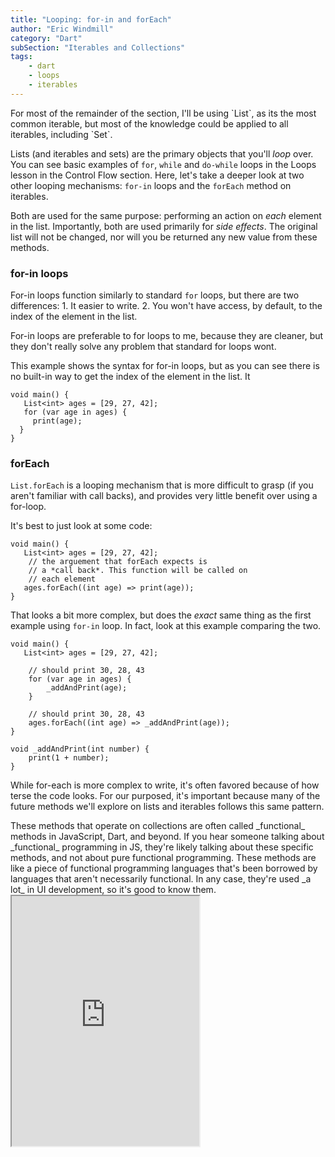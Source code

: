 ```yaml
---
title: "Looping: for-in and forEach"
author: "Eric Windmill"
category: "Dart"
subSection: "Iterables and Collections"
tags:
    - dart
    - loops
    - iterables
---
```


<span class='aside'>
For most of the remainder of the section, I'll be using `List`, as its the most common iterable, but most of the knowledge could be applied to all iterables, including `Set`. 
</span>

Lists (and iterables and sets) are the primary objects that you'll _loop_ over. You can see basic examples of `for`, `while` and `do-while` loops in the Loops lesson in the Control Flow section. Here, let's take a deeper look at two other looping mechanisms: `for-in` loops and the `forEach` method on iterables.

Both are used for the same purpose: performing an action on _each_ element in the list. Importantly, both are used primarily for _side effects_. The original list will not be changed, nor will you be returned any new value from these methods.  

### for-in loops

For-in loops function similarly to standard `for` loops, but there are two differences: 
    1. It easier to write. 
    2. You won't have access, by default, to the index of the element in the list.

For-in loops are preferable to for loops to me, because they are cleaner, but they don't really solve any problem that standard for loops wont.

This example shows the syntax for for-in loops, but as you can see there is no built-in way to get the index of the element in the list. It

```run-dartpad:theme-light:run-false:split-60
void main() {
   List<int> ages = [29, 27, 42];
   for (var age in ages) {
     print(age);
  }
}
```

### forEach

`List.forEach` is a looping mechanism that is more difficult to grasp (if you aren't familiar with call backs), and provides very little benefit over using a for-loop.

It's best to just look at some code:

```run-dartpad:theme-light:run-false:split-60
void main() {
   List<int> ages = [29, 27, 42];
    // the arguement that forEach expects is 
    // a *call back*. This function will be called on
    // each element
   ages.forEach((int age) => print(age));
}
```

That looks a bit more complex, but does the _exact_ same thing as the first example using `for-in` loop. In fact, look at this example comparing the two.


```run-dartpad:theme-light:run-false:split-60
void main() {
   List<int> ages = [29, 27, 42];
    
    // should print 30, 28, 43
    for (var age in ages) {
        _addAndPrint(age);
    }

    // should print 30, 28, 43
    ages.forEach((int age) => _addAndPrint(age));
}

void _addAndPrint(int number) {
    print(1 + number);
}
```

While for-each is more complex to write, it's often favored because of how terse the code looks. For our purposed, it's important because many of the future methods we'll explore on lists and iterables follows this same pattern. 

<span class='aside'>
These methods that operate on collections are often called _functional_ methods in JavaScript, Dart, and beyond. If you hear someone talking about _functional_ programming in JS, they're likely talking about these specific methods, and not about pure functional programming. These methods are like a piece of functional programming languages that's been borrowed by languages that aren't necessarily functional.
In any case, they're used _a lot_ in UI development, so it's good to know them. 
</span>

<iframe style="height:400px;" src="https://dartpad.dev/embed-inline.html?id=39032eadecb31028079f55a35d32f45f&split=60&theme=dark"></iframe>

